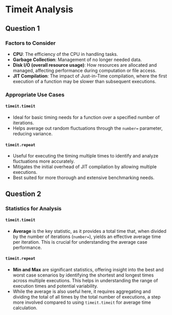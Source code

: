 # Timeit Analysis

## Question 1

### Factors to Consider
- **CPU**: The efficiency of the CPU in handling tasks.
- **Garbage Collection**: Management of no longer needed data.
- **Disk I/O (overall resource usage)**: How resources are allocated and managed, affecting performance during computation or file access.
- **JIT Compilation**: The impact of Just-in-Time compilation, where the first execution of a function may be slower than subsequent executions.

### Appropriate Use Cases

#### `timeit.timeit`
- Ideal for basic timing needs for a function over a specified number of iterations.
- Helps average out random fluctuations through the `number=` parameter, reducing variance.

#### `timeit.repeat`
- Useful for executing the timing multiple times to identify and analyze fluctuations more accurately.
- Mitigates the initial overhead of JIT compilation by allowing multiple executions.
- Best suited for more thorough and extensive benchmarking needs.

## Question 2

### Statistics for Analysis

#### `timeit.timeit`
- **Average** is the key statistic, as it provides a total time that, when divided by the number of iterations (`number=`), yields an effective average time per iteration. This is crucial for understanding the average case performance.

#### `timeit.repeat`
- **Min and Max** are significant statistics, offering insight into the best and worst case scenarios by identifying the shortest and longest times across multiple executions. This helps in understanding the range of execution times and potential variability.
- While the average is also useful here, it requires aggregating and dividing the total of all times by the total number of executions, a step more involved compared to using `timeit.timeit` for average time calculation.
